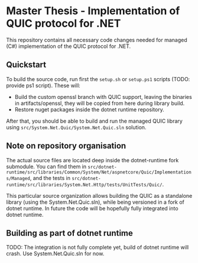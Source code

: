 # Master Thesis - Implementation of QUIC protocol for .NET

This repository contains all necessary code changes needed for managed (C#)
implementation of the QUIC protocol for .NET.

## Quickstart

To build the source code, run first the `setup.sh` or `setup.ps1` scripts (TODO: provide ps1 script). These will:
- Build the custom openssl branch with QUIC support, leaving the binaries in artifacts/openssl, they
  will be copied from here during library build.
- Restore nuget packages inside the dotnet runtime repository.

After that, you should be able to build and run the managed QUIC library using
`src/System.Net.Quic/System.Net.Quic.sln` solution.

## Note on repository organisation

The actual source files are located deep inside the dotnet-runtime fork submodule. You can find them
in `src/dotnet-runtime/src/libraries/Common/System/Net/aspnetcore/Quic/Implementations/Managed`, and
the tests in `src/dotnet-runtime/src/libraries/System.Net.Http/tests/UnitTests/Quic/`.

This particular source organization allows building the QUIC as a standalone library (using the
System.Net.Quic.sln), while being versioned in a fork of dotnet runtime. In future the code will be
hopefully fully integrated into dotnet runtime.

## Building as part of dotnet runtime

TODO: The integration is not fully complete yet, build of dotnet runtime will crash. Use
System.Net.Quic.sln for now.

